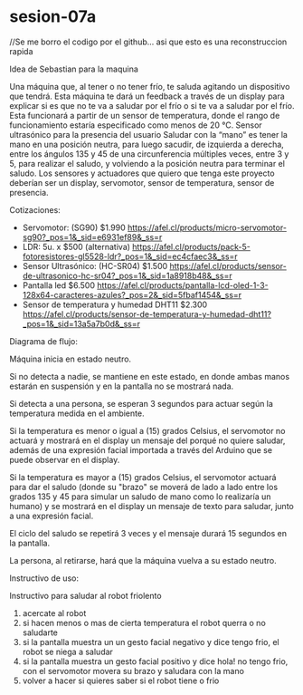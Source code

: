 # sesion-07a

//Se me borro el codigo por el github... asi que esto es una reconstruccion rapida

Idea de Sebastian para la maquina

Una máquina que, al tener o no tener frío, te saluda agitando un dispositivo que tendrá. Esta máquina te dará un feedback a través de un display para explicar si es que no te va a saludar por el frío o si te va a saludar por el frío. Esta funcionará a partir de un sensor de temperatura, donde el rango de funcionamiento estaría especificado como menos de 20 °C.
Sensor ultrasónico para la presencia del usuario
Saludar con la “mano” es tener la mano en una posición neutra, para luego sacudir, de izquierda a derecha, entre los ángulos 135 y 45 de una circunferencia múltiples veces, entre 3 y 5, para realizar el saludo, y volviendo a la posición neutra para terminar el saludo.
Los sensores y actuadores que quiero que tenga este proyecto deberían ser un display, servomotor, sensor de temperatura, sensor de presencia. 

Cotizaciones:

- Servomotor: (SG90) $1.990 <https://afel.cl/products/micro-servomotor-sg90?_pos=1&_sid=e6931ef89&_ss=r>
- LDR: 5u. x $500 (alternativa) <https://afel.cl/products/pack-5-fotoresistores-gl5528-ldr?_pos=1&_sid=ec4cfaec3&_ss=r>
- Sensor Ultrasónico: (HC-SR04) $1.500 <https://afel.cl/products/sensor-de-ultrasonico-hc-sr04?_pos=1&_sid=1a8918b48&_ss=r>
- Pantalla led $6.500 <https://afel.cl/products/pantalla-lcd-oled-1-3-128x64-caracteres-azules?_pos=2&_sid=5fbaf1454&_ss=r>
- Sensor de temperatura y humedad DHT11 $2.300 <https://afel.cl/products/sensor-de-temperatura-y-humedad-dht11?_pos=1&_sid=13a5a7b0d&_ss=r>


Diagrama de flujo: 

Máquina inicia en estado neutro.

Si no detecta a nadie, se mantiene en este estado, en donde ambas manos estarán en suspensión y en la pantalla no se mostrará nada.

Si detecta a una persona, se esperan 3 segundos para actuar según la temperatura medida en el ambiente.

Si la temperatura es menor o igual a (15) grados Celsius, el servomotor no actuará y mostrará en el display un mensaje del porqué no quiere saludar, además de una expresión facial importada a través del Arduino que se puede observar en el display.

Si la temperatura es mayor a (15) grados Celsius, el servomotor actuará para dar el saludo (donde su "brazo" se moverá de lado a lado entre los grados 135 y 45 para simular un saludo de mano como lo realizaría un humano) y se mostrará en el display un mensaje de texto para saludar, junto a una expresión facial.

El ciclo del saludo se repetirá 3 veces y el mensaje durará 15 segundos en la pantalla.

La persona, al retirarse, hará que la máquina vuelva a su estado neutro.

Instructivo de uso: 

Instructivo para saludar al robot friolento
1. acercate al robot
2. si hacen menos o mas de cierta temperatura el robot querra o no saludarte 
3. si la pantalla muestra un un gesto facial negativo y dice tengo frio, el robot se niega a saludar
4. si la pantalla muestra un gesto facial positivo y dice hola! no tengo frio, con el servomotor movera su brazo y saludara con la mano 
5. volver a hacer si quieres saber si el robot tiene o frio
